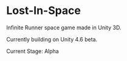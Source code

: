 Lost-In-Space
=============

Infinite Runner space game made in Unity 3D. 

Currently building on Unity 4.6 beta.

Current Stage: Alpha
